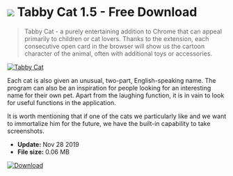 # ![](https://cdn.softexe.net/static/icon/win.gif) Tabby Cat 1.5 - Free Download

> Tabby Cat - a purely entertaining addition to Chrome that can appeal primarily to children or cat lovers. Thanks to the extension, each consecutive open card in the browser will show us the cartoon character of the animal, often with additional toys or accessories.

[![Tabby Cat](https://gallery.dpcdn.pl/imgc/Tools/76324/g_-_420x350_1.5_-_x20170617173450_0.png)](https://softexe.net/win/internet/browser-add-ons/tabby-cat:aech.html)

Each cat is also given an unusual, two-part, English-speaking name. The program can also be an inspiration for people looking for an interesting name for their own pet. Apart from the laughing function, it is in vain to look for useful functions in the application.
 
 It is worth mentioning that if one of the cats we particularly like and we want to immortalize him for the future, we have the built-in capability to take screenshots.


- **Update:** Nov 28 2019
- **File size:** 0.06 MB

[![Download](https://cdn.softexe.net/static/img/download.png)](https://softexe.net/win/internet/browser-add-ons/tabby-cat:aech.html)

